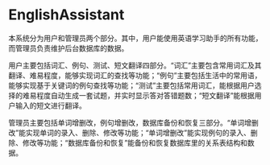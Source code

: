 # EnglishAssistant

本系统分为用户和管理员两个部分。其中，用户能使用英语学习助手的所有功能，而管理员负责维护后台数据库的数据。

用户主要包括词汇、例句、测试、短文翻译四部分。“词汇”主要包含常用词汇及其翻译、难易程度，能够实现词汇的查找等功能；“例句”主要包括生活中的常用语，能够实现基于关键词的例句查找等功能；“测试”主要包括常用词汇，能根据用户选择的难易程度自动生成一套试题，并实时显示答对答错题数；“短文翻译”能根据用户输入的短文进行翻译。

管理员主要包括单词增删改，例句增删改，数据库备份和恢复三部分。“单词增删改”能实现单词的录入、删除、修改等功能；“单词增删改”能实现例句的录入、删除、修改等功能；“数据库备份和恢复”能备份和恢复数据库里的关系表结构和数据。